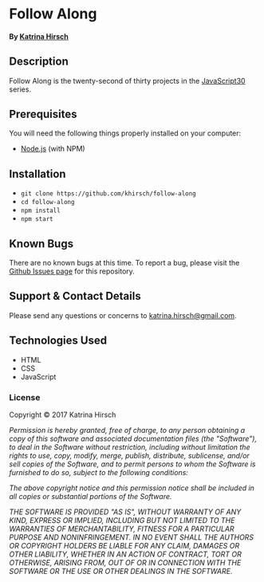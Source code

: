 # Follow Along

#### By [Katrina Hirsch](https://github.com/khirsch)

## Description

Follow Along is the twenty-second of thirty projects in the [JavaScript30](https://javascript30.com/) series.

## Prerequisites

You will need the following things properly installed on your computer:

* [Node.js](https://nodejs.org/en/) (with NPM)

## Installation

* `git clone https://github.com/khirsch/follow-along`
* `cd follow-along`
* `npm install`
* `npm start`

## Known Bugs

There are no known bugs at this time. To report a bug, please visit the [Github Issues page](https://github.com/khirsch/follow-along/issues) for this repository.

## Support & Contact Details

Please send any questions or concerns to katrina.hirsch@gmail.com.

## Technologies Used

* HTML
* CSS
* JavaScript

### License

Copyright &copy; 2017 Katrina Hirsch

_Permission is hereby granted, free of charge, to any person obtaining a copy of this software and associated documentation files (the "Software"), to deal in the Software without restriction, including without limitation the rights to use, copy, modify, merge, publish, distribute, sublicense, and/or sell copies of the Software, and to permit persons to whom the Software is furnished to do so, subject to the following conditions:_

_The above copyright notice and this permission notice shall be included in all copies or substantial portions of the Software._

_THE SOFTWARE IS PROVIDED "AS IS", WITHOUT WARRANTY OF ANY KIND, EXPRESS OR IMPLIED, INCLUDING BUT NOT LIMITED TO THE WARRANTIES OF MERCHANTABILITY, FITNESS FOR A PARTICULAR PURPOSE AND NONINFRINGEMENT. IN NO EVENT SHALL THE AUTHORS OR COPYRIGHT HOLDERS BE LIABLE FOR ANY CLAIM, DAMAGES OR OTHER LIABILITY, WHETHER IN AN ACTION OF CONTRACT, TORT OR OTHERWISE, ARISING FROM, OUT OF OR IN CONNECTION WITH THE SOFTWARE OR THE USE OR OTHER DEALINGS IN THE SOFTWARE._
